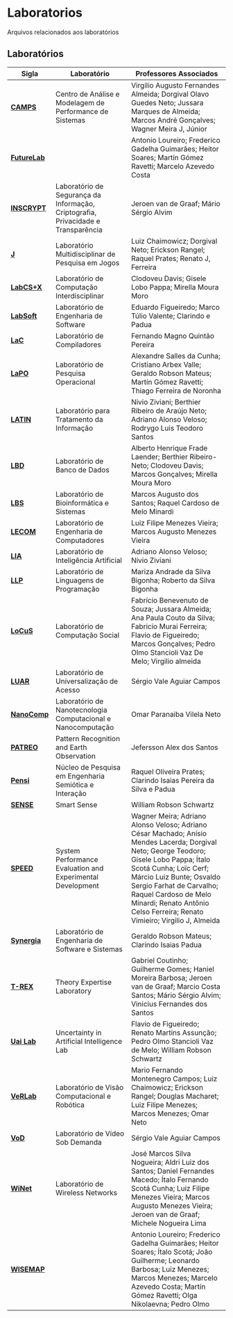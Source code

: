 # Laboratorios

Arquivos relacionados aos laboratórios

## Laboratórios

| **Sigla**                      | **Laboratório**                                                                   | **Professores Associados**                                                                                                                                                                                                                                                                                                   |
| ------------------------------ | --------------------------------------------------------------------------------- | ---------------------------------------------------------------------------------------------------------------------------------------------------------------------------------------------------------------------------------------------------------------------------------------------------------------------------- |
| [**CAMPS**][Lab_CAMPS]         | Centro de Análise e Modelagem de Performance de Sistemas                          | Virgilio Augusto Fernandes Almeida; Dorgival Olavo Guedes Neto; Jussara Marques de Almeida; Marcos André Gonçalves; Wagner Meira J, Júnior                                                                                                                                                                                   |
| [**FutureLab**][Lab_FutureLab] |                                                                                   | Antonio Loureiro; Frederico Gadelha Guimarães; Heitor Soares; Martín Gómez Ravetti; Marcelo Azevedo Costa                                                                                                                                                                                                                    |
| [**INSCRYPT**][Lab_INSCRYPT]   | Laboratório de Segurança da Informação, Criptografia, Privacidade e Transparência | Jeroen van de Graaf; Mário Sérgio Alvim                                                                                                                                                                                                                                                                                      |
| [**J**][Lab_J]                 | Laboratório Multidisciplinar de Pesquisa em Jogos                                 | Luiz Chaimowicz; Dorgival Neto; Erickson Rangel; Raquel Prates; Renato J, Ferreira                                                                                                                                                                                                                                           |
| [**LabCS+X**][Lab_LabCS+X]     | Laboratório de Computação Interdisciplinar                                        | Clodoveu Davis; Gisele Lobo Pappa; Mirella Moura Moro                                                                                                                                                                                                                                                                        |
| [**LabSoft**][Lab_LabSoft]     | Laboratório de Engenharia de Software                                             | Eduardo Figueiredo; Marco Túlio Valente; Clarindo e Padua                                                                                                                                                                                                                                                                    |
| [**LaC**][Lab_LaC]             | Laboratório de Compiladores                                                       | Fernando Magno Quintão Pereira                                                                                                                                                                                                                                                                                               |
| [**LaPO**][Lab_LaPO]           | Laboratório de Pesquisa Operacional                                               | Alexandre Salles da Cunha; Cristiano Arbex Valle; Geraldo Robson Mateus; Martín Gómez Ravetti; Thiago Ferreira de Noronha                                                                                                                                                                                                    |
| [**LATIN**][Lab_LATIN]         | Laboratório para Tratamento da Informação                                         | Nivio Ziviani; Berthier Ribeiro de Araújo Neto; Adriano Alonso Veloso; Rodrygo Luis Teodoro Santos                                                                                                                                                                                                                           |
| [**LBD**][Lab_LBD]             | Laboratório de Banco de Dados                                                     | Alberto Henrique Frade Laender; Berthier Ribeiro-Neto; Clodoveu Davis; Marcos Gonçalves; Mirella Moura Moro                                                                                                                                                                                                                  |
| [**LBS**][Lab_LBS]             | Laboratório de Bioinformática e Sistemas                                          | Marcos Augusto dos Santos; Raquel Cardoso de Melo Minardi                                                                                                                                                                                                                                                                    |
| [**LECOM**][Lab_LECOM]         | Laboratório de Engenharia de Computadores                                         | Luiz Filipe Menezes Vieira; Marcos Augusto Menezes Vieira                                                                                                                                                                                                                                                                    |
| [**LIA**][Lab_LIA]             | Laboratório de Inteligência Artificial                                            | Adriano Alonso Veloso; Nivio Ziviani                                                                                                                                                                                                                                                                                         |
| [**LLP**][Lab_LLP]             | Laboratório de Linguagens de Programação                                          | Mariza Andrade da Silva Bigonha; Roberto da Silva Bigonha                                                                                                                                                                                                                                                                    |
| [**LoCuS**][Lab_LoCuS]         | Laboratório de Computação Social                                                  | Fabrício Benevenuto de Souza; Jussara Almeida; Ana Paula Couto da Silva; Fabricio Murai Ferreira; Flavio de Figueiredo; Marcos Gonçalves; Pedro Olmo Stancioli Vaz De Melo; Virgilio almeida                                                                                                                                 |
| [**LUAR**][Lab_LUAR]           | Laboratório de Universalização de Acesso                                          | Sérgio Vale Aguiar Campos                                                                                                                                                                                                                                                                                                    |
| [**NanoComp**][Lab_NanoComp]   | Laboratório de Nanotecnologia Computacional e Nanocomputação                      | Omar Paranaiba Vilela Neto                                                                                                                                                                                                                                                                                                   |
| [**PATREO**][Lab_PATREO]       | Pattern Recognition and Earth Observation                                         | Jefersson Alex dos Santos                                                                                                                                                                                                                                                                                                    |
| [**Pensi**][Lab_Pensi]         | Núcleo de Pesquisa em Engenharia Semiótica e Interação                            | Raquel Oliveira Prates; Clarindo Isaias Pereira da Silva e Padua                                                                                                                                                                                                                                                             |
| [**SENSE**][Lab_SENSE]         | Smart Sense                                                                       | William Robson Schwartz                                                                                                                                                                                                                                                                                                      |
| [**SPEED**][Lab_SPEED]         | System Performance Evaluation and Experimental Development                        | Wagner Meira; Adriano Alonso Veloso; Adriano César Machado; Anísio Mendes Lacerda; Dorgival Neto; George Teodoro; Gisele Lobo Pappa; Ítalo Scotá Cunha; Loïc Cerf; Márcio Luiz Bunte; Osvaldo Sergio Farhat de Carvalho; Raquel Cardoso de Melo Minardi; Renato Antônio Celso Ferreira; Renato Vimieiro; Virgilio J, Almeida |
| [**Synergia**][Lab_Synergia]   | Laboratório de Engenharia de Software e Sistemas                                  | Geraldo Robson Mateus; Clarindo Isaias Padua                                                                                                                                                                                                                                                                                 |
| [**T-REX**][Lab_T-REX]         | Theory Expertise Laboratory                                                       | Gabriel Coutinho; Guilherme Gomes; Haniel Moreira Barbosa; Jeroen van de Graaf; Marcio Costa Santos; Mário Sérgio Alvim; Vinicius Fernandes dos Santos                                                                                                                                                                       |
| [**Uai Lab**][Lab_Uai_Lab]     | Uncertainty in Artificial Intelligence Lab                                        | Flavio de Figueiredo; Renato Martins Assunção; Pedro Olmo Stancioli Vaz de Melo; William Robson Schwartz                                                                                                                                                                                                                     |
| [**VeRLab**][Lab_VeRLab]       | Laboratório de Visão Computacional e Robótica                                     | Mario Fernando Montenegro Campos; Luiz Chaimowicz; Erickson Rangel; Douglas Macharet; Luiz Filipe Menezes; Marcos Menezes; Omar Neto                                                                                                                                                                                         |
| [**VoD**][Lab_VoD]             | Laboratório de Vídeo Sob Demanda                                                  | Sérgio Vale Aguiar Campos                                                                                                                                                                                                                                                                                                    |
| [**WiNet**][Lab_WiNet]         | Laboratório de Wireless Networks                                                  | José Marcos Silva Nogueira; Aldri Luiz dos Santos; Daniel Fernandes Macedo; Ítalo Fernando Scotá Cunha; Luiz Filipe Menezes Vieira; Marcos Augusto Menezes Vieira; Jeroen van de Graaf; Michele Nogueira Lima                                                                                                                |
| [**WISEMAP**][Lab_WISEMAP]     |                                                                                   | Antonio Loureiro; Frederico Gadelha Guimarães; Heitor Soares; Ítalo Scotá; João Guilherme; Leonardo Barbosa; Luiz Menezes; Marcos Menezes; Marcelo Azevedo Costa; Martín Gómez Ravetti; Olga Nikolaevna; Pedro Olmo                                                                                                          |

<!-- Links -->

[Lab_CAMPS]: https://dcc.ufmg.br/centro-de-analise-e-modelagem-de-performance-de-sistemas/
[Lab_FutureLab]: https://dcc.ufmg.br/futurelab/
[Lab_INSCRYPT]: https://dcc.ufmg.br/laboratorio-de-seguranca-da-informacao-criptografia-privacidade-e-transparencia/
[Lab_J]: https://dcc.ufmg.br/laboratorio-multidisciplinar-de-pesquisa-em-jogos/
[Lab_LabCS+X]: https://dcc.ufmg.br/laboratorio-de-computacao-interdisciplinar/
[Lab_LabSoft]: https://dcc.ufmg.br/laboratorio-de-engenharia-de-software/
[Lab_LaC]: https://dcc.ufmg.br/compiladores/
[Lab_LaPO]: https://dcc.ufmg.br/laboratorio-de-pesquisa-operacional/
[Lab_LATIN]: https://dcc.ufmg.br/latin/
[Lab_LBD]: https://dcc.ufmg.br/laboratorio-de-banco-de-dados/
[Lab_LBS]: https://dcc.ufmg.br/laboratorio-de-bioinformatica-e-sistemas/
[Lab_LECOM]: https://dcc.ufmg.br/laboratorio-de-engenharia-de-computadores/
[Lab_LIA]: https://dcc.ufmg.br/laboratorio-de-inteligencia-artificial/
[Lab_LLP]: https://dcc.ufmg.br/laboratorio-de-linguagens-de-programacao/
[Lab_LoCuS]: https://dcc.ufmg.br/laboratorio-de-computacao-social/
[Lab_LUAR]: https://dcc.ufmg.br/laboratorio-de-universalizacao-de-acesso/
[Lab_LUAR_2]: https://luar.dcc.ufmg.br/
[Lab_NanoComp]: https://dcc.ufmg.br/laboratorio-de-nanotecnologia-computacional-e-nanocomputacao/
[Lab_PATREO]: https://dcc.ufmg.br/pattern-recognition-and-earth-observation/
[Lab_Pensi]: https://dcc.ufmg.br/pensi/
[Lab_SENSE]: https://dcc.ufmg.br/smart-sense/
[Lab_SPEED]: https://dcc.ufmg.br/speed/
[Lab_Synergia]: https://dcc.ufmg.br/laboratorio-de-engenharia-de-software-e-sistemas/
[Lab_T-REX]: https://dcc.ufmg.br/theory-expertise-laboratory/
[Lab_Uai_Lab]: https://dcc.ufmg.br/uncertainty-in-artificial-intelligence-lab/
[Lab_VeRLab]: https://dcc.ufmg.br/laboratorio-de-visao-computacional-e-robotica/
[Lab_VoD]: https://dcc.ufmg.br/laboratorio-de-video-sob-demanda/
[Lab_WiNet]: https://dcc.ufmg.br/laboratorio-wireless-networks/
[Lab_WISEMAP]: https://dcc.ufmg.br/wisemap/
